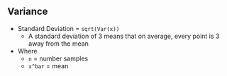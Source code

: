 
## Variance
- Standard Deviation = `sqrt(Var(x))`
	- A standard deviation of 3 means that on average, every point is 3 away from the mean
- Where
	- `n` = number samples
	- `x^bar` = mean